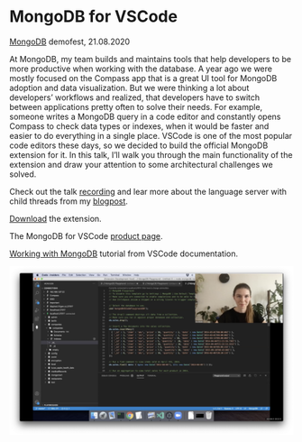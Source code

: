 # MongoDB for VSCode

[MongoDB](https://www.mongodb.com/) demofest, 21.08.2020

At MongoDB, my team builds and maintains tools that help developers to be more productive when working with the database. A year ago we were mostly focused on the Compass app that is a great UI tool for MongoDB adoption and data visualization. But we were thinking a lot about developers’ workflows and realized, that developers have to switch between applications pretty often to solve their needs. For example, someone writes a MongoDB query in a code editor and constantly opens Compass to check data types or indexes, when it would be faster and easier to do everything in a single place. VSCode is one of the most popular code editors these days, so we decided to build the official MongoDB extension for it. In this talk, I’ll walk you through the main functionality of the extension and draw your attention to some architectural challenges we solved.

Check out the talk [recording](https://youtu.be/FdtWowJ26eg) and lear more about the language server with child threads from my [blogpost](https://medium.com/dailyjs/the-language-server-with-child-threads-38ae915f4910).

[Download](https://marketplace.visualstudio.com/items?itemName=mongodb.mongodb-vscode) the extension.

The MongoDB for VSCode [product page](https://www.mongodb.com/products/vs-code).

[Working with MongoDB](https://code.visualstudio.com/docs/azure/mongodb) tutorial from VSCode documentation.

<img src="./demofest.png" alt="Photo from my talk" width="600"/>
